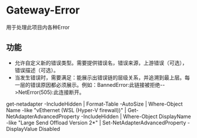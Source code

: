 # Gateway-Error
用于处理此项目内各种Error
## 功能
- 允许自定义新的错误类型。需要提供错误名，错误来源，上游错误（可选），错误描述（可选）。
- 当发生错误时，需要满足：能展示出错误链的层级关系，并追溯到最上层。每一层的错误原因都必须展示。例如：BannedError:此链接被拒绝-->NetError(505):此连接断开。

get-netadapter -IncludeHidden | Format-Table -AutoSize | Where-Object Name -like "vEthernet (WSL (Hyper-V firewall))" | Get-NetAdapterAdvancedProperty -IncludeHidden | Where-Object DisplayName -like "Large Send Offload Version 2*" | Set-NetAdapterAdvancedProperty -DisplayValue Disabled